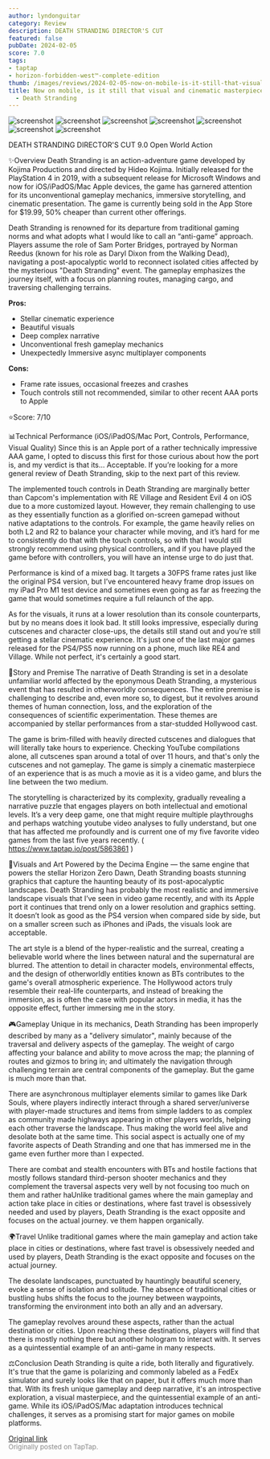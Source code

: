 ```yaml
---
author: lyndonguitar
category: Review
description: DEATH STRANDING DIRECTOR'S CUT
featured: false
pubDate: 2024-02-05
score: 7.0
tags:
- taptap
- horizon-forbidden-west™-complete-edition
thumb: /images/reviews/2024-02-05-now-on-mobile-is-it-still-that-visual-and-cinematic-masterpiece--review---death-stranding-0.avif
title: Now on mobile, is it still that visual and cinematic masterpiece? | Review
  - Death Stranding
---
```


<div class="gallery">
  <img src="/images/reviews/2024-02-05-now-on-mobile-is-it-still-that-visual-and-cinematic-masterpiece--review---death-stranding-0.avif" alt="screenshot" />
  <img src="/images/reviews/2024-02-05-now-on-mobile-is-it-still-that-visual-and-cinematic-masterpiece--review---death-stranding-1.avif" alt="screenshot" />
  <img src="/images/reviews/2024-02-05-now-on-mobile-is-it-still-that-visual-and-cinematic-masterpiece--review---death-stranding-2.avif" alt="screenshot" />
  <img src="/images/reviews/2024-02-05-now-on-mobile-is-it-still-that-visual-and-cinematic-masterpiece--review---death-stranding-3.avif" alt="screenshot" />
  <img src="/images/reviews/2024-02-05-now-on-mobile-is-it-still-that-visual-and-cinematic-masterpiece--review---death-stranding-4.avif" alt="screenshot" />
  <img src="/images/reviews/2024-02-05-now-on-mobile-is-it-still-that-visual-and-cinematic-masterpiece--review---death-stranding-5.avif" alt="screenshot" />
  <img src="/images/reviews/2024-02-05-now-on-mobile-is-it-still-that-visual-and-cinematic-masterpiece--review---death-stranding-6.avif" alt="screenshot" />
</div>

DEATH STRANDING DIRECTOR'S CUT
9.0
Open World
Action

✨Overview
Death Stranding is an action-adventure game developed by Kojima Productions and directed by Hideo Kojima. Initially released for the PlayStation 4 in 2019, with a subsequent release for Microsoft Windows and now for iOS/iPadOS/Mac Apple devices, the game has garnered attention for its unconventional gameplay mechanics, immersive storytelling, and cinematic presentation. The game is currently being sold in the App Store for $19.99, 50% cheaper than current other offerings.

Death Stranding is renowned for its departure from traditional gaming norms and what adopts what I would like to call an “anti-game” approach. Players assume the role of Sam Porter Bridges, portrayed by Norman Reedus (known for his role as Daryl Dixon from the Walking Dead), navigating a post-apocalyptic world to reconnect isolated cities affected by the mysterious "Death Stranding" event. The gameplay emphasizes the journey itself, with a focus on planning routes, managing cargo, and traversing challenging terrains.


**Pros:**
- Stellar cinematic experience
- Beautiful visuals
- Deep complex narrative
- Unconventional fresh gameplay mechanics
- Unexpectedly Immersive async multiplayer components



**Cons:**
- Frame rate issues, occasional freezes and crashes
- Touch controls still not recommended, similar to other recent AAA ports to Apple


⭐️Score: 7/10

📊Technical Performance (iOS/iPadOS/Mac Port, Controls, Performance, Visual Quality)
Since this is an Apple port of a rather technically impressive AAA game, I opted to discuss this first for those curious about how the port is, and my verdict is that its… Acceptable. If you’re looking for a more general review of Death Stranding, skip to the next part of this review.

The implemented touch controls in Death Stranding are marginally better than Capcom's implementation with RE Village and Resident Evil 4 on iOS due to a more customized layout. However, they remain challenging to use as they essentially function as a glorified on-screen gamepad without native adaptations to the controls. For example, the game heavily relies on both L2 and R2 to balance your character while moving, and it’s hard for me to consistently do that with the touch controls, so with that I would still strongly recommend using physical controllers, and if you have played the game before with controllers, you will have an intense urge to do just that.

Performance is kind of a mixed bag. It targets a 30FPS frame rates just like the original PS4 version, but I’ve encountered heavy frame drop issues on my iPad Pro M1 test device and sometimes even going as far as freezing the game that would sometimes require a full relaunch of the app.

As for the visuals, it runs at a lower resolution than its console counterparts, but by no means does it look bad. It still looks impressive, especially during cutscenes and character close-ups, the details still stand out and you’re still getting a stellar cinematic experience. It's just one of the last major games released for the PS4/PS5 now running on a phone, much like RE4 and Village. While not perfect, it's certainly a good start.

📖Story and Premise
The narrative of Death Stranding is set in a desolate unfamiliar world affected by the eponymous Death Stranding, a mysterious event that has resulted in otherworldly consequences. The entire premise is challenging to describe and, even more so, to digest, but it revolves around themes of human connection, loss, and the exploration of the consequences of scientific experimentation. These themes are accompanied by stellar performances from a star-studded Hollywood cast.

The game is brim-filled with heavily directed cutscenes and dialogues that will literally take hours to experience. Checking YouTube compilations alone, all cutscenes span around a total of over 11 hours, and that's only the cutscenes and not gameplay. The game is simply a cinematic masterpiece of an experience that is as much a movie as it is a video game, and blurs the line between the two medium.

The storytelling is characterized by its complexity, gradually revealing a narrative puzzle that engages players on both intellectual and emotional levels. It’s a very deep game, one that might require multiple playthroughs and perhaps watching youtube video analyses to fully understand, but one that has affected me profoundly and is current one of my five favorite video games from the last five years recently. ( https://www.taptap.io/post/5863861 )

🎨Visuals and Art
Powered by the Decima Engine — the same engine that powers the stellar Horizon Zero Dawn, Death Stranding boasts stunning graphics that capture the haunting beauty of its post-apocalyptic landscapes. Death Stranding has probably the most realistic and immersive landscape visuals that I’ve seen in video game recently, and with its Apple port it continues that trend only on a lower resolution and graphics setting. It doesn’t look as good as the PS4 version when compared side by side, but on a smaller screen such as iPhones and iPads, the visuals look are acceptable.

The art style is a blend of the hyper-realistic and the surreal, creating a believable world where the lines between natural and the supernatural are blurred. The attention to detail in character models, environmental effects, and the design of otherworldly entities known as BTs contributes to the game's overall atmospheric experience. The Hollywood actors truly resemble their real-life counterparts, and instead of breaking the immersion, as is often the case with popular actors in media, it has the opposite effect, further immersing me in the story.

🎮Gameplay
Unique in its mechanics, Death Stranding has been improperly described by many as a "delivery simulator", mainly because of the traversal and delivery aspects of the gameplay. The weight of cargo affecting your balance and ability to move across the map; the planning of routes and gizmos to bring in; and ultimately the navigation through challenging terrain are central components of the gameplay.  But the game is much more than that.

There are asynchronous multiplayer elements similar to games like Dark Souls, where players indirectly interact through a shared server/universe with player-made structures and items from simple ladders to as complex as community made highways appearing in other players worlds, helping each other traverse the landscape. Thus making the world feel alive and desolate both at the same time. This social aspect is actually one of my favorite aspects of Death Stranding and one that has immersed me in the game even further more than I expected.

There are combat and stealth encounters with BTs and hostile factions that mostly follows standard third-person shooter mechanics and they complement the traversal aspects very well by not focusing too much on them and rather haUnlike traditional games where the main gameplay and action take place in cities or destinations, where fast travel is obsessively needed and used by players, Death Stranding is the exact opposite and focuses on the actual journey. ve them happen organically.

🌍Travel
Unlike traditional games where the main gameplay and action take place in cities or destinations, where fast travel is obsessively needed and used by players, Death Stranding is the exact opposite and focuses on the actual journey.

The desolate landscapes, punctuated by hauntingly beautiful scenery, evoke a sense of isolation and solitude. The absence of traditional cities or bustling hubs shifts the focus to the journey between waypoints, transforming the environment into both an ally and an adversary.

The gameplay revolves around these aspects, rather than the actual destination or cities. Upon reaching these destinations, players will find that there is mostly nothing there but another hologram to interact with.  It serves as a quintessential example of an anti-game in many respects.

⚖️Conclusion
Death Stranding is quite a ride, both literally and figuratively. It's true that the game is polarizing and commonly labeled as a FedEx simulator and surely looks like that on paper, but it offers much more than that. With its fresh unique gameplay and deep narrative, it's an introspective exploration, a visual masterpiece, and the quintessential example of an anti-game. While its iOS/iPadOS/Mac adaptation introduces technical challenges, it serves as a promising start for major games on mobile platforms.

[Original link](https://www.taptap.io/post/6963929)<br><span style="font-size: 0.95em; color: #888;">Originally posted on TapTap.</span>